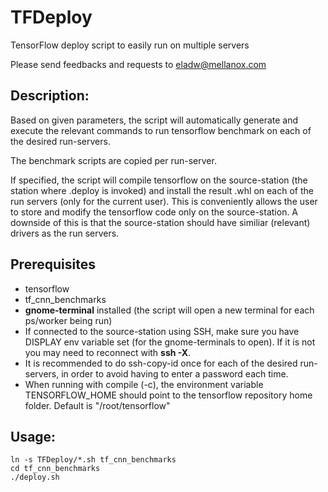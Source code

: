 # TFDeploy
TensorFlow deploy script to easily run on multiple servers

Please send feedbacks and requests to eladw@mellanox.com

## Description:
Based on given parameters, the script will automatically generate and execute the relevant commands to run tensorflow benchmark on each  of the desired run-servers.

The benchmark scripts are copied per run-server.

If specified, the script will compile tensorflow on the source-station (the station where .deploy is invoked) and install the result .whl on each of the run servers (only for the current user). This is conveniently allows the user to store and modify the tensorflow code only on the source-station. A downside of this is that the source-station should have similiar (relevant) drivers as the run servers.

## Prerequisites
* tensorflow 
* tf_cnn_benchmarks
* **gnome-terminal** installed (the script will open a new terminal for each ps/worker being run)
* If connected to the source-station using SSH, make sure you have DISPLAY env variable set (for the gnome-terminals to open). If it is not you may need to reconnect with **ssh -X**.
* It is recommended to do ssh-copy-id once for each of the desired run-servers, in order to avoid having to enter a password each time.
* When running with compile (-c), the environment variable TENSORFLOW_HOME should point to the tensorflow repository home folder. Default is "/root/tensorflow"


## Usage:
```
ln -s TFDeploy/*.sh tf_cnn_benchmarks
cd tf_cnn_benchmarks
./deploy.sh
```
